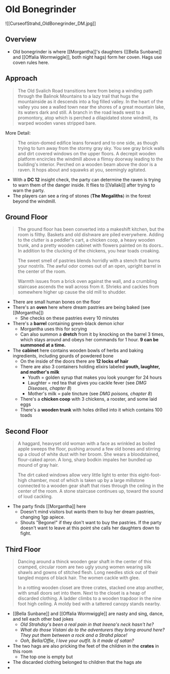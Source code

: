 # Old Bonegrinder
![[CurseofStrahd_OldBonegrinder_DM.jpg]]

## Overview
* Old bonegrinder is where [[Morgantha]]'s daughters ([[Bella Sunbane]] and [[Offalia Wormwiggle]], both night hags) form her coven. Hags use coven rules here.

## Approach
> The Old Svalich Road transitions here from being a winding path through the Balinok Mountains to a lazy trail that hugs the mountainside as it descends into a fog filled valley. In the heart of the valley you see a walled town near the shores of a great mountain lake, its waters dark and still. A branch in the road leads west to a promontory, atop which is perched a dilapidated stone windmill, its warped wooden vanes stripped bare.

More Detail:
> The onion-domed edifice leans forward and to one side, as though trying to turn away from the stormy gray sky. You see gray brick walls and dirt covered windows on the upper floors. A decrepit wooden platform encircles the windmill above a flimsy doorway leading to the building's interior. Perched on a wooden beam above the door is a raven. It hops about and squawks at you, seemingly agitated.

* With a **DC 12** insight check, the party can determine the raven is trying to warn them of the danger inside. It flies to [[Vallaki]] after trying to warn the party.
* The players can see a ring of stones (**The Megaliths**) in the forest beyond the windmill.

## Ground Floor
> The ground floor has been converted into a makeshift kitchen, but the room is filthy. Baskets and old dishware are piled everywhere. Adding to the clutter is a peddler's cart, a chicken coop, a heavy wooden trunk, and a pretty wooden cabinet with flowers painted on its doors.. In addition to the clucking of the chickens, you hear toads croaking.
>
> The sweet smell of pastries blends horridly with a stench that burns your nostrils. The awful odor comes out of an open, upright barrel in the center of the room.
>
> Warmth issues from a brick oven against the wall, and a crumbling staircase ascends the wall across from it. Shrieks and cackles from somewhere higher up cause the old mill to shudder.

* There are small human bones on the floor
* There's an **oven** here where dream pastries are being baked (see [[Morgantha]])
  * She checks on these pastries every 10 minutes
* There's a **barrel** containing green-black demon ichor
  * Morgantha uses this for scrying
  * Can also summon a **dretch** from it by knocking on the barrel 3 times, which stays around and obeys her commands for 1 hour. **9 can be summoned at a time.**
* The **cabinet** here contains wooden bowls of herbs and baking ingredients, including gourds of powdered bone
  * On the inside of the doors there are **12 locks of hair**
  * There are also 3 containers holding elixirs labeled **youth, laughter, and mother's milk**
    * Youth = golden syrup that makes you look younger for 24 hours
    * Laughter = red tea that gives you cackle fever (see _DMG Diseases, chapter 8_)
    * Mother's milk = pale tincture (see _DMG poisons, chapter 8_)
  * There's a **chicken coop** with 3 chickens, a rooster, and some laid eggs
  * There's a **wooden trunk** with holes drilled into it which contains 100 toads

## Second Floor
> A haggard, heavyset old woman with a face as wrinkled as boiled apple sweeps the floor, pushing around a few old bones and stirring up a cloud of white dust with her broom. She wears a bloodstained, flour-caked apron. A long, sharp bodkin  impales her bundled up mound of gray hair.
> 
> The dirt caked windows allow very little light to enter this eight-foot-high chamber, most of which is taken up by a large millstone connected to a wooden gear shaft that rises through the ceiling in the center of the room. A stone staircase continues up, toward the sound of loud cackling.

* The party finds [[Morgantha]] here
  * Doesn't mind visitors but wants them to buy her dream pastries, changing 1gp apiece.
  * Shouts "Begone!" if they don't want to buy the pastries. If the party doesn't want to leave at this point she calls her daughters down to fight.

## Third Floor
> Dancing around a thinck wooden gear shaft in the center of this cramped, circular room are two ugly young women wearing silk shawls and gowns of stitched flesh. Long needles stick out of their tangled mopns of black hair. The women cackle with glee.
> 
> In a rotting wooden closet are three crates, stacked one atop another, with small doors set into them. Next to the closet is a heap of discarded clothing. A ladder climbs to a wooden trapdoor in the nine foot high ceiling. A moldy bed with a tattered canopy stands nearby.

* [[Bella Sunbane]] and [[Offalia Wormwiggle]] are nasty and sing, dance, and tell each other bad jokes
  * _Old Strahdsy's been a real pain in that Ireena's neck hasn't he?_ 
  * _What do those Vistani do to the adventurers they bring around here? They put them between a rock and a Strahd place!_
  * _Ooh, Bella/Offie, I love your outfit. Is it made of satan?_
* The two hags are also pricking the feet of the children in the **crates** in this room
  * The top one is empty but 
* The discarded clothing belonged to children that the hags ate
* 